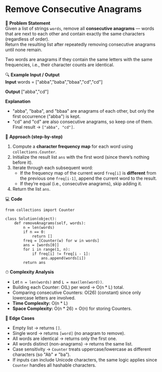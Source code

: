 # Remove Consecutive Anagrams

📜 **Problem Statement**  
Given a list of strings `words`, remove all **consecutive anagrams** — words that are next to each other and contain exactly the same characters (regardless of order).  
Return the resulting list after repeatedly removing consecutive anagrams until none remain.

Two words are anagrams if they contain the same letters with the same frequencies, i.e., their character counts are identical.

🔍 **Example Input / Output**  
**Input**
    words = ["abba","baba","bbaa","cd","cd"]

**Output**
    ["abba","cd"]

**Explanation**
- "abba", "baba", and "bbaa" are anagrams of each other, but only the first occurrence ("abba") is kept.  
- "cd" and "cd" are also consecutive anagrams, so keep one of them.  
Final result → `["abba", "cd"]`.

🧠 **Approach (step-by-step)**  
1. Compute a **character frequency map** for each word using `collections.Counter`.  
2. Initialize the result list `ans` with the first word (since there’s nothing before it).  
3. Iterate through each subsequent word:
   - If the frequency map of the current word `freq[i]` is **different** from the previous one `freq[i-1]`, append the current word to the result.
   - If they’re equal (i.e., consecutive anagrams), skip adding it.  
4. Return the list `ans`.

💻 **Code**  

    from collections import Counter

    class Solution(object):
        def removeAnagrams(self, words):
            n = len(words)
            if n == 0:
                return []
            freq = [Counter(w) for w in words]
            ans = [words[0]]
            for i in range(1, n):
                if freq[i] != freq[i - 1]:
                    ans.append(words[i])
            return ans

⏱ **Complexity Analysis**  
- Let `n = len(words)` and `L = max(len(word))`.  
- Building each Counter: O(L) per word → O(n * L) total.  
- Comparing consecutive Counters: O(26) (constant) since only lowercase letters are involved.  
- **Time Complexity:** O(n * L)  
- **Space Complexity:** O(n * 26) = O(n) for storing Counters.

🧪 **Edge Cases**  
- Empty list → returns `[]`.  
- Single word → returns `[word]` (no anagram to remove).  
- All words are identical → returns only the first one.  
- All words distinct (non-anagrams) → returns the same list.  
- Case sensitivity → `Counter` treats uppercase/lowercase as different characters (so "Ab" ≠ "ba").  
- If inputs can include Unicode characters, the same logic applies since `Counter` handles all hashable characters.

